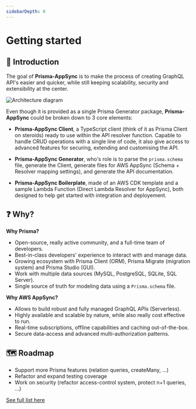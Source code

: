 ```yaml
---
sidebarDepth: 0
---
```


# Getting started

## 🧐 Introduction

The goal of **Prisma-AppSync** is to make the process of creating GraphQL API's easier and quicker, while still keeping scalability, security and extensibility at the center.

![Architecture diagram](/prisma-appsync-diagram.png)

Even though it is provided as a single Prisma Generator package, **Prisma-AppSync** could be broken down to 3 core elements:

- **Prisma-AppSync Client**, a TypeScript client (think of it as Prisma Client on steroids) ready to use within the API resolver function. Capable to handle CRUD operations with a single line of code, it also give access to advanced features for securing, extending and customising the API.

- **Prisma-AppSync Generator**, who's role is to parse the `prisma.schema` file, generate the Client, generate files for AWS AppSync (Schema + Resolver mapping settings), and generate the API documentation.

- **Prisma-AppSync Boilerplate**, made of an AWS CDK template and a sample Lambda Function (Direct Lambda Resolver for AppSync), both designed to help get started with integration and deployement.

## ❓ Why?

**Why Prisma?**

- Open-source, really active community, and a full-time team of developers.
- Best-in-class developers' experience to interact with and manage data.
- Growing ecosystem with Prisma Client (ORM), Prisma Migrate (migration system) and Prisma Studio (GUI).
- Work with multiple data sources (MySQL, PostgreSQL, SQLite, SQL Server).
- Single source of truth for modeling data using a `Prisma.schema` file.

**Why AWS AppSync?**

- Allows to build robust and fully managed GraphQL APIs (Serverless).
- Highly available and scalable by nature, while also really cost effective to run.
- Real-time subscriptions, offline capabilities and caching out-of-the-box.
- Secure data-access and advanced multi-authorization patterns.

## 🗺️ Roadmap

- Support more Prisma features (relation queries, createMany, ...)
- Refactor and expand testing coverage
- Work on security (refactor access-control system, protect n+1 queries, ...)

[See full list here](https://github.com/maoosi/prisma-appsync/projects/1)
